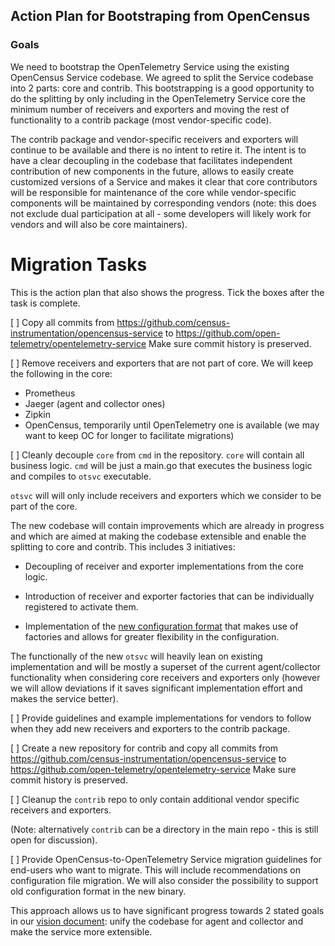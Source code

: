 ## Action Plan for Bootstraping from OpenCensus

### Goals
We need to bootstrap the OpenTelemetry Service using the existing OpenCensus Service codebase. We agreed to split the Service codebase into 2 parts: core and contrib. This bootstrapping is a good opportunity to do the splitting by only including in the OpenTelemetry Service core the minimum number of receivers and exporters and moving the rest of functionality to a contrib package (most vendor-specific code).

The contrib package and vendor-specific receivers and exporters will continue to be available and there is no intent to retire it. The intent is to have a clear decoupling in the codebase that facilitates independent contribution of new components in the future, allows to easily create customized versions of a Service and makes it clear that core contributors will be responsible for maintenance of the core while vendor-specific components will be maintained by corresponding vendors (note: this does not exclude dual participation at all - some developers will likely work for vendors and will also be core maintainers).

# Migration Tasks

This is the action plan that also shows the progress. Tick the boxes after the task is complete.

[ ] Copy all commits from https://github.com/census-instrumentation/opencensus-service to https://github.com/open-telemetry/opentelemetry-service
Make sure commit history is preserved.

[ ] Remove receivers and exporters that are not part of core. We will keep the following in the core:

- Prometheus
- Jaeger (agent and collector ones)
- Zipkin
- OpenCensus, temporarily until OpenTelemetry one is available (we may want to keep OC for longer to facilitate migrations)

[ ] Cleanly decouple `core` from `cmd` in the repository. `core` will contain all business logic. `cmd` will be just a main.go that executes the business logic and compiles to `otsvc` executable.

`otsvc` will will only include receivers and exporters which we consider to be part of the core. 

The new codebase will contain improvements which are already in progress and which are aimed at making the codebase extensible and enable the splitting to core and contrib. This includes 3 initiatives:

- Decoupling of receiver and exporter implementations from the core logic.

- Introduction of receiver and exporter factories that can be individually registered to activate them.
    
- Implementation of the [new configuration format](https://docs.google.com/document/d/1GWOzV0H0RTN1adiwo7fTmkjfCATDDFGuOB4jp3ldCc8/edit#) that makes use of factories and allows for greater flexibility in the configuration.

The functionally of the new `otsvc` will heavily lean on existing implementation and will be mostly a superset of the current agent/collector functionality when considering core receivers and exporters only (however we will allow deviations if it saves significant implementation effort and makes the service better).

[ ] Provide guidelines and example implementations for vendors to follow when they add new receivers and exporters to the contrib package.

[ ] Create a new repository for contrib and copy all commits from https://github.com/census-instrumentation/opencensus-service to https://github.com/open-telemetry/opentelemetry-service
Make sure commit history is preserved.

[ ] Cleanup the `contrib` repo to only contain additional vendor specific receivers and exporters.

(Note: alternatively `contrib` can be a directory in the main repo - this is still open for discussion).

[ ] Provide OpenCensus-to-OpenTelemetry Service migration guidelines for end-users who want to migrate. This will include recommendations on configuration file migration. We will also consider the possibility to support old configuration format in the new binary.

This approach allows us to have significant progress towards 2 stated goals in our [vision document](../blob/master/docs/VISION.md): unify the codebase for agent and collector and make the service more extensible.
